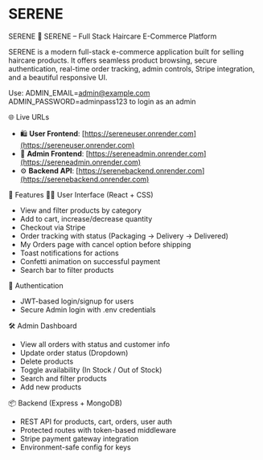 # SERENE
SERENE 
🧴 SERENE – Full Stack Haircare E-Commerce Platform

SERENE is a modern full-stack e-commerce application built for selling haircare products. It offers seamless product browsing, secure authentication, real-time order tracking, admin controls, Stripe integration, and a beautiful responsive UI.

Use:
ADMIN_EMAIL=admin@example.com
ADMIN_PASSWORD=adminpass123
to login as an admin

🌐 Live URLs

- 🛍️ **User Frontend**: [https://sereneuser.onrender.com](https://sereneuser.onrender.com)
- 🔐 **Admin Frontend**: [https://sereneadmin.onrender.com](https://sereneadmin.onrender.com)
- ⚙️ **Backend API**: [https://serenebackend.onrender.com](https://serenebackend.onrender.com)

🚀 Features
👩‍💼 User Interface (React + CSS)
- View and filter products by category
- Add to cart, increase/decrease quantity
- Checkout via Stripe
- Order tracking with status (Packaging → Delivery → Delivered)
- My Orders page with cancel option before shipping
- Toast notifications for actions
- Confetti animation on successful payment
- Search bar to filter products

🔐 Authentication
- JWT-based login/signup for users
- Secure Admin login with .env credentials

🛠️ Admin Dashboard
- View all orders with status and customer info
- Update order status (Dropdown)
- Delete products
- Toggle availability (In Stock / Out of Stock)
- Search and filter products
- Add new products

📦 Backend (Express + MongoDB)
- REST API for products, cart, orders, user auth
- Protected routes with token-based middleware
- Stripe payment gateway integration
- Environment-safe config for keys



